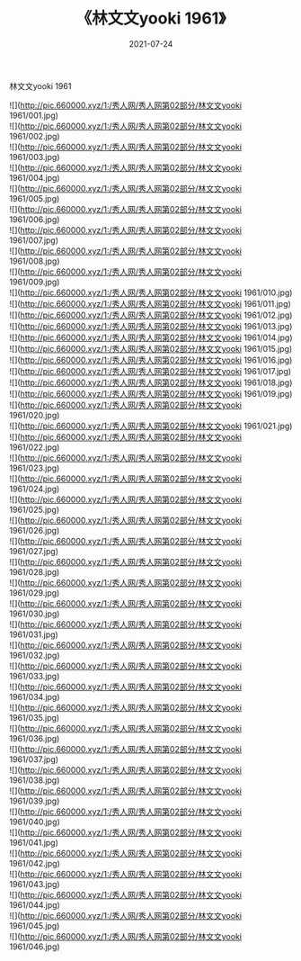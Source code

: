 ﻿---
layout: post
title:  《林文文yooki 1961》
date:   2021-07-24
img: http://pic.660000.xyz/1:/秀人网/秀人网第02部分/林文文yooki 1961/000.jpg
categories: [美女, 清纯, 唯美]
---

林文文yooki 1961

  ![](http://pic.660000.xyz/1:/秀人网/秀人网第02部分/林文文yooki 1961/001.jpg) <br> ![](http://pic.660000.xyz/1:/秀人网/秀人网第02部分/林文文yooki 1961/002.jpg) <br> ![](http://pic.660000.xyz/1:/秀人网/秀人网第02部分/林文文yooki 1961/003.jpg) <br> ![](http://pic.660000.xyz/1:/秀人网/秀人网第02部分/林文文yooki 1961/004.jpg) <br> ![](http://pic.660000.xyz/1:/秀人网/秀人网第02部分/林文文yooki 1961/005.jpg) <br> ![](http://pic.660000.xyz/1:/秀人网/秀人网第02部分/林文文yooki 1961/006.jpg) <br> ![](http://pic.660000.xyz/1:/秀人网/秀人网第02部分/林文文yooki 1961/007.jpg) <br> ![](http://pic.660000.xyz/1:/秀人网/秀人网第02部分/林文文yooki 1961/008.jpg) <br> ![](http://pic.660000.xyz/1:/秀人网/秀人网第02部分/林文文yooki 1961/009.jpg) <br> ![](http://pic.660000.xyz/1:/秀人网/秀人网第02部分/林文文yooki 1961/010.jpg) <br> ![](http://pic.660000.xyz/1:/秀人网/秀人网第02部分/林文文yooki 1961/011.jpg) <br> ![](http://pic.660000.xyz/1:/秀人网/秀人网第02部分/林文文yooki 1961/012.jpg) <br> ![](http://pic.660000.xyz/1:/秀人网/秀人网第02部分/林文文yooki 1961/013.jpg) <br> ![](http://pic.660000.xyz/1:/秀人网/秀人网第02部分/林文文yooki 1961/014.jpg) <br> ![](http://pic.660000.xyz/1:/秀人网/秀人网第02部分/林文文yooki 1961/015.jpg) <br> ![](http://pic.660000.xyz/1:/秀人网/秀人网第02部分/林文文yooki 1961/016.jpg) <br> ![](http://pic.660000.xyz/1:/秀人网/秀人网第02部分/林文文yooki 1961/017.jpg) <br> ![](http://pic.660000.xyz/1:/秀人网/秀人网第02部分/林文文yooki 1961/018.jpg) <br> ![](http://pic.660000.xyz/1:/秀人网/秀人网第02部分/林文文yooki 1961/019.jpg) <br> ![](http://pic.660000.xyz/1:/秀人网/秀人网第02部分/林文文yooki 1961/020.jpg) <br> ![](http://pic.660000.xyz/1:/秀人网/秀人网第02部分/林文文yooki 1961/021.jpg) <br> ![](http://pic.660000.xyz/1:/秀人网/秀人网第02部分/林文文yooki 1961/022.jpg) <br> ![](http://pic.660000.xyz/1:/秀人网/秀人网第02部分/林文文yooki 1961/023.jpg) <br> ![](http://pic.660000.xyz/1:/秀人网/秀人网第02部分/林文文yooki 1961/024.jpg) <br> ![](http://pic.660000.xyz/1:/秀人网/秀人网第02部分/林文文yooki 1961/025.jpg) <br> ![](http://pic.660000.xyz/1:/秀人网/秀人网第02部分/林文文yooki 1961/026.jpg) <br> ![](http://pic.660000.xyz/1:/秀人网/秀人网第02部分/林文文yooki 1961/027.jpg) <br> ![](http://pic.660000.xyz/1:/秀人网/秀人网第02部分/林文文yooki 1961/028.jpg) <br> ![](http://pic.660000.xyz/1:/秀人网/秀人网第02部分/林文文yooki 1961/029.jpg) <br> ![](http://pic.660000.xyz/1:/秀人网/秀人网第02部分/林文文yooki 1961/030.jpg) <br> ![](http://pic.660000.xyz/1:/秀人网/秀人网第02部分/林文文yooki 1961/031.jpg) <br> ![](http://pic.660000.xyz/1:/秀人网/秀人网第02部分/林文文yooki 1961/032.jpg) <br> ![](http://pic.660000.xyz/1:/秀人网/秀人网第02部分/林文文yooki 1961/033.jpg) <br> ![](http://pic.660000.xyz/1:/秀人网/秀人网第02部分/林文文yooki 1961/034.jpg) <br> ![](http://pic.660000.xyz/1:/秀人网/秀人网第02部分/林文文yooki 1961/035.jpg) <br> ![](http://pic.660000.xyz/1:/秀人网/秀人网第02部分/林文文yooki 1961/036.jpg) <br> ![](http://pic.660000.xyz/1:/秀人网/秀人网第02部分/林文文yooki 1961/037.jpg) <br> ![](http://pic.660000.xyz/1:/秀人网/秀人网第02部分/林文文yooki 1961/038.jpg) <br> ![](http://pic.660000.xyz/1:/秀人网/秀人网第02部分/林文文yooki 1961/039.jpg) <br> ![](http://pic.660000.xyz/1:/秀人网/秀人网第02部分/林文文yooki 1961/040.jpg) <br> ![](http://pic.660000.xyz/1:/秀人网/秀人网第02部分/林文文yooki 1961/041.jpg) <br> ![](http://pic.660000.xyz/1:/秀人网/秀人网第02部分/林文文yooki 1961/042.jpg) <br> ![](http://pic.660000.xyz/1:/秀人网/秀人网第02部分/林文文yooki 1961/043.jpg) <br> ![](http://pic.660000.xyz/1:/秀人网/秀人网第02部分/林文文yooki 1961/044.jpg) <br> ![](http://pic.660000.xyz/1:/秀人网/秀人网第02部分/林文文yooki 1961/045.jpg) <br> ![](http://pic.660000.xyz/1:/秀人网/秀人网第02部分/林文文yooki 1961/046.jpg) <br>